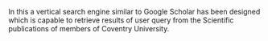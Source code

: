 In this a vertical search engine similar to Google Scholar has been designed which is capable to retrieve results of user query from the Scientific publications of members of Coventry University.
